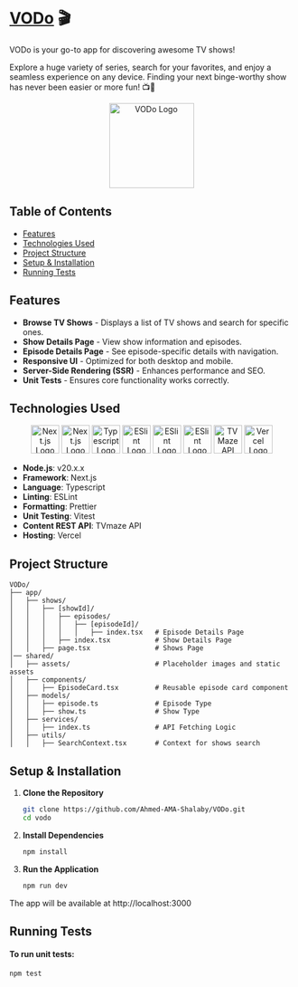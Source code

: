 # [VODo](https://vodo-aamas.vercel.app/) 🎬

VODo is your go-to app for discovering awesome TV shows!

Explore a huge variety of series, search for your favorites, and enjoy a seamless experience on any device. Finding your next binge-worthy show has never been easier or more fun! 📺🍿

<div align="center">
    <a href="https://vodo-aamas.vercel.app/" target="_blank"><img src="https://vodo-aamas.vercel.app/favicon.ico" alt="VODo Logo" width="150" height="150"></a>
</div>

## Table of Contents

- [Features](#features)
- [Technologies Used](#technologies-used)
- [Project Structure](#project-structure)
- [Setup & Installation](#setup--installation)
- [Running Tests](#running-tests)


## Features
- **Browse TV Shows** - Displays a list of TV shows and search for specific ones.
- **Show Details Page** - View show information and episodes.
- **Episode Details Page** - See episode-specific details with navigation.
- **Responsive UI** - Optimized for both desktop and mobile.
- **Server-Side Rendering (SSR)** - Enhances performance and SEO.
- **Unit Tests** - Ensures core functionality works correctly.

## Technologies Used

<div align="center">
    <a href="https://nodejs.org/" target="_blank"><img src="https://img.icons8.com/color/48/000000/nodejs.png" alt="Next.js Logo" width="50" height="50"></a>
    <a href="https://nextjs.org/" target="_blank"><img src="https://nextjs.org/favicon.ico" alt="Next.js Logo" width="50" height="50"></a>
    <a href="https://www.typescriptlang.org/" target="_blank"><img src="https://www.typescriptlang.org/favicon.ico" alt="Typescript Logo" width="50" height="50"></a>
    <a href="https://eslint.org/" target="_blank"><img src="https://eslint.org/favicon.ico" alt="ESlint Logo" width="50" height="50"></a>
    <a href="https://prettier.io/" target="_blank"><img src="https://prettier.io/icon.png" alt="ESlint Logo" width="50" height="50"></a>
    <a href="https://vitest.dev/" target="_blank"><img src="https://vitest.dev/favicon.ico" alt="ESlint Logo" width="50" height="50"></a>
    <a href="https://www.tvmaze.com/api" target="_blank"><img src="https://static.tvmaze.com/images/favico/favicon-32x32.png" alt="TVMaze API Logo" width="50" height="50"></a>
    <a href="https://vercel.com/" target="_blank"><img src="https://vercel.com/favicon.ico" alt="Vercel Logo" width="50" height="50"></a>
</div>

- **Node.js**: v20.x.x
- **Framework**: Next.js
- **Language**: Typescript
- **Linting**: ESLint
- **Formatting**: Prettier
- **Unit Testing**: Vitest
- **Content REST API**: TVmaze API
- **Hosting**: Vercel

## Project Structure

```
VODo/
├── app/
│   ├── shows/
│   │   ├── [showId]/
│   │   │   ├── episodes/
│   │   │   │   ├── [episodeId]/
│   │   │   │   │   ├── index.tsx   # Episode Details Page
│   │   │   ├── index.tsx           # Show Details Page
│   │   ├── page.tsx                # Shows Page
│── shared/
│   ├── assets/                     # Placeholder images and static assets
│   ├── components/
│   │   ├── EpisodeCard.tsx         # Reusable episode card component
│   ├── models/
│   │   ├── episode.ts              # Episode Type
│   │   ├── show.ts                 # Show Type
│   ├── services/
│   │   ├── index.ts                # API Fetching Logic
│   ├── utils/
│   │   ├── SearchContext.tsx       # Context for shows search 
```

## Setup & Installation

1. **Clone the Repository**
    ```sh
    git clone https://github.com/Ahmed-AMA-Shalaby/VODo.git
    cd vodo
    ```

2. **Install Dependencies**
    ```sh
    npm install
    ```

3. **Run the Application**
    ```sh
    npm run dev
    ```

The app will be available at http://localhost:3000


## Running Tests

#### To run unit tests:
```sh
npm test
```